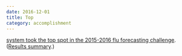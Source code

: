 ```yaml
---
date: 2016-12-01
title: Top
category: accomplishment
---
```


[system took the top spot in the 2015-2016 flu forecasting challenge](https://www.cdc.gov/flu/spotlights/flu-activity-forecasts-2016-2017.htm). ([Results summary](http://www.cs.cmu.edu/~roni/CDC%20Flu%20Challenge%202015-2016%20Results.pdf).)
